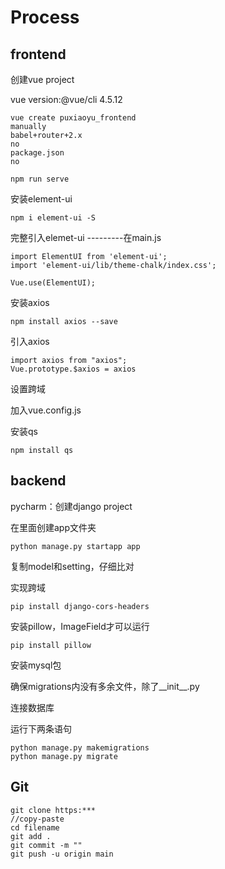 # Process

## frontend

创建vue project

vue version:@vue/cli 4.5.12

```
vue create puxiaoyu_frontend
manually
babel+router+2.x
no
package.json
no
```

```
npm run serve
```

安装element-ui

```
npm i element-ui -S
```

完整引入elemet-ui    ---------在main.js

```
import ElementUI from 'element-ui';
import 'element-ui/lib/theme-chalk/index.css';

Vue.use(ElementUI);
```

安装axios

```
npm install axios --save
```

引入axios

```
import axios from "axios";
Vue.prototype.$axios = axios
```

设置跨域

加入vue.config.js

安装qs

```
npm install qs
```



## backend

pycharm：创建django project

在里面创建app文件夹

```
python manage.py startapp app
```

复制model和setting，仔细比对

实现跨域

```
pip install django-cors-headers
```

安装pillow，ImageField才可以运行

```
pip install pillow
```

安装mysql包

确保migrations内没有多余文件，除了\_\_init\_\_.py

连接数据库

运行下两条语句

```
python manage.py makemigrations
python manage.py migrate
```





## Git

```
git clone https:***
//copy-paste
cd filename
git add .
git commit -m ""
git push -u origin main
```

